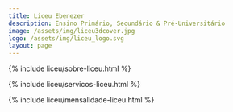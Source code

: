 ```yaml
---
title: Liceu Ebenezer
description: Ensino Primário, Secundário & Pré-Universitário
image: /assets/img/liceu3dcover.jpg
logo: /assets/img/liceu_logo.svg
layout: page
---
```


{% include liceu/sobre-liceu.html %}

{% include liceu/servicos-liceu.html %}

{% include liceu/mensalidade-liceu.html %}